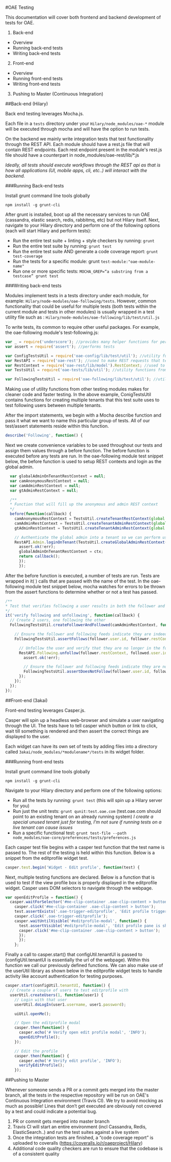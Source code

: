 #OAE Testing

This documentation will cover both frontend and backend development of tests for OAE.

1. Back-end
  - Overview
  - Running back-end tests
  - Writing back-end tests
2. Front-end
  - Overview
  - Running front-end tests
  - Writing front-end tests
3. Pushing to Master (Continuous Integration)

##Back-end (Hilary)

Back end testing leverages Mocha.js.

Each file in a `tests` directory under your `Hilary/node_modules/oae-*` module will be executed through mocha and will have the option to run tests.

On the backend we mainly write integration tests that test functionality through the REST API. Each module should have a rest.js file that will contain REST endpoints. Each rest endpoint present in the module's rest.js file should have a counterpart in node_modules/oae-rest/lib/*.js

*Ideally, all tests should execute workflows through the REST api as that is how all applications (UI, mobile apps, cli, etc..) will interact with the backend.*

###Running Back-end tests

Install grunt command line tools globally
```
npm install -g grunt-cli
```

After grunt is installed, boot up all the necessary services to run OAE (cassandra, elastic search, redis, rabbitmq, etc) but not Hilary itself. Next, navigate to your Hilary directory and perform one of the following options (each will start Hilary and perform tests):

- Run the entire test suite + linting + style checkers by running: ```grunt```
- Run the entire test suite by running: ```grunt test```
- Run the entire test suite AND generate a code coverage report: ```grunt test-coverage```
- Run the tests for a specific module: grunt ```test-module:"oae-module-name"```
- Run one or more specific tests: ```MOCHA_GREP=“a substring from a testcase” grunt test```

###Writing back-end tests

Modules implement tests in a tests directory under each module, for example: ```Hilary/node-modules/oae-following/tests```. However, common functionality that could be useful for multiple tests (both tests within the current module and tests in other modules) is usually wrapped in a test utility file such as : ```Hilary/node-modules/oae-following/lib/test/util.js```

To write tests, its common to require other useful packages. For example, the oae-following module's test-following.js:

```javascript
var _ = require('underscore'); //provides many helper functions for performing actions on arrays
var assert = require('assert'); //performs tests

var ConfigTestsUtil = require('oae-config/lib/test/util'); //utility functions from the oae-config module
var RestAPI = require('oae-rest'); //used to make REST requests that tests are ran against
var RestContext = require('oae-rest/lib/model').RestContext; //used to execute rest requests in the context of various users
var TestsUtil = require('oae-tests/lib/util'); //utility functions from the oae-tests module

var FollowingTestsUtil = require('oae-following/lib/test/util'); //utility functions from the oae-tests module
```

Making use of utility functions from other testing modules makes for cleaner code and faster testing. In the above example, ConigTestsUtil contains functions for creating multiple tenants that this test suite uses to test following users between multiple tenants.

After the import statements, we begin with a Mocha describe function and pass it what we want to name this particular group of tests. All of our test/assert statements reside within this function.

```javascript
describe('Following', function() {
```

Next we create convenience variables to be used throughout our tests and assign them values through a before function. The before function is executed before any tests are run. In the oae-following module test snippet below, the before function is used to setup REST contexts and login as the global admin.

```javascript  
  var globalAdminOnTenantRestContext = null;
  var camAnonymousRestContext = null;
  var camAdminRestContext = null;
  var gtAdminRestContext = null;

  /**
  * Function that will fill up the anonymous and admin REST context
  */
  before(function(callback) {
    camAnonymousRestContext = TestsUtil.createTenantRestContext(global.oaeTests.tenants.cam.host);
    camAdminRestContext = TestsUtil.createTenantAdminRestContext(global.oaeTests.tenants.cam.host);
    gtAdminRestContext = TestsUtil.createTenantAdminRestContext(global.oaeTests.tenants.gt.host);

    // Authenticate the global admin into a tenant so we can perform user-tenant requests with a global admin to test their access
    RestAPI.Admin.loginOnTenant(TestsUtil.createGlobalAdminRestContext(), 'localhost', null, function(err, ctx) {
      assert.ok(!err);
      globalAdminOnTenantRestContext = ctx;
      return callback();
      });
      });
```

After the before function is executed, a number of tests are run. Tests are wrapped in it( ) calls that are passed with the name of the test. In the oae-following module test snippet below, mocha watches for errors to be thrown from the assert functions to determine whether or not a test has passed.

```javascript
/**
* Test that verifies following a user results in both the follower and following lists getting updated
*/
it('verify following and unfollowing', function(callback) {
  // Create 2 users, one following the other
  FollowingTestsUtil.createFollowerAndFollowed(camAdminRestContext, function(follower, followed) {

    // Ensure the follower and following feeds indicate they are indeed following
    FollowingTestsUtil.assertFollows(follower.user.id, follower.restContext, followed.user.id, followed.restContext, function() {

      // Unfollow the user and verify that they are no longer in the following and followers lists
      RestAPI.Following.unfollow(follower.restContext, followed.user.id, function(err) {
        assert.ok(!err);

        // Ensure the follower and following feeds indicate they are no longer following
        FollowingTestsUtil.assertDoesNotFollow(follower.user.id, follower.restContext, followed.user.id, followed.restContext, callback);
      });
    });
  });
});
```



##Front-end (3akai)

Front-end testing leverages Casper.js.

Casper will spin up a headless web-browser and simulate a user navigating through the UI. The tests have to tell casper which button or link to click, wait till something is rendered and then assert the correct things are displayed to the user.

Each widget can have its own set of tests by adding files into a directory called `3akai/node_modules/*modulename*/tests` in its widget folder.

###Running front-end tests

Install grunt command line tools globally
```
npm install -g grunt-cli
```

Navigate to your Hilary directory and perform one of the following options:

- Run all the tests by running: ```grunt test```       (this will spin up a Hilary server for you)
- Run just the unit tests: ```grunt qunit:test.oae.com``` (test.oae.com should point to an existing tenant on an already running system) *I create a special unused tenant just for testing, I'm not sure if running tests on a live tenant can cause issues*
- Run a specific functional test: ```grunt test-file --path node_modules/oae-core/preferences/tests/preferences.js```

Each casper test file begins with a casper test function that the test name is passed to. The rest of the testing is held within this function. Below is a snippet from the editprofile widget test.

```javascript
casper.test.begin('Widget - Edit profile', function(test) {
```

Next, multiple testing functions are declared. Below is a function that is used to test if the view profile box is properly displayed in the editprofile widget. Casper uses DOM selectors to navigate through the webpage.

```javascript
var openEditProfile = function() {
  casper.waitForSelector('#me-clip-container .oae-clip-content > button', function() {
    casper.click('#me-clip-container .oae-clip-content > button');
    test.assertExists('.oae-trigger-editprofile', 'Edit profile trigger exists');
    casper.click('.oae-trigger-editprofile');
    casper.waitUntilVisible('#editprofile-modal', function() {
      test.assertVisible('#editprofile-modal', 'Edit profile pane is showing after trigger');
      casper.click('#me-clip-container .oae-clip-content > button');
      });
      });
    };
```

Finally a call to casper.start() that configUtil.tenantUI is passed to (configUtil.tenantUI is essentially the url of the webpage). Within this function we call our previously defined functions. We can also make use of the userUtil library as shown below in the editprofile widget tests to handle activity like account authentication for testing purposes.

```javascript
casper.start(configUtil.tenantUI, function() {
  // Create a couple of users to test editprofile with
  userUtil.createUsers(1, function(user1) {
    // Login with that user
    userUtil.doLogIn(user1.username, user1.password);

    uiUtil.openMe();

    // Open the editprofile modal
    casper.then(function() {
      casper.echo('# Verify open edit profile modal', 'INFO');
      openEditProfile();
    });

    // Edit the profile
    casper.then(function() {
      casper.echo('# Verify edit profile', 'INFO');
      verifyEditProfile();
    });
```


##Pushing to Master

Whenever someone sends a PR or a commit gets merged into the master branch, all the tests in the respective repository will be run on OAE's Continuous Integration environment (Travis CI). We try to avoid mocking as much as possible! Lines that don’t get executed are obviously not covered by a test and could indicate a potential bug.


1. PR or commit gets merged into master branch
2. Travis CI will start an entire environment (incl Cassandra, Redis, ElasticSearch..) and run the test suites against a live system
3. Once the integration tests are finished, a “code coverage report” is uploaded to coveralls (https://coveralls.io/r/oaeproject/Hilary)
4. Additional code quality checkers are run to ensure that the codebase is of a consistent quality
